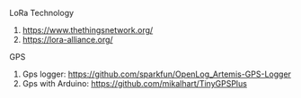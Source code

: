 LoRa Technology 
1. https://www.thethingsnetwork.org/
2. https://lora-alliance.org/
   
GPS
1. Gps logger: https://github.com/sparkfun/OpenLog_Artemis-GPS-Logger
2. Gps with Arduino: https://github.com/mikalhart/TinyGPSPlus
